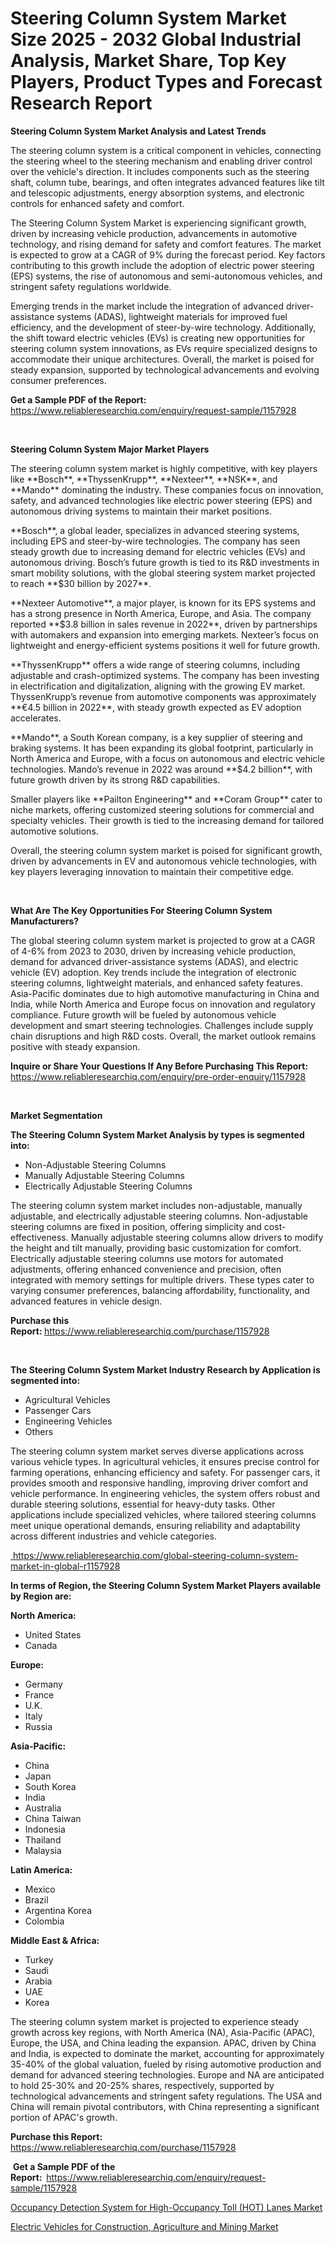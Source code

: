 <p><h1>Steering Column System Market Size 2025 - 2032 Global Industrial Analysis, Market Share, Top Key Players, Product Types and Forecast Research Report</h1></p><p><strong>Steering Column System Market Analysis and Latest Trends</strong></p>
<p><p>The steering column system is a critical component in vehicles, connecting the steering wheel to the steering mechanism and enabling driver control over the vehicle's direction. It includes components such as the steering shaft, column tube, bearings, and often integrates advanced features like tilt and telescopic adjustments, energy absorption systems, and electronic controls for enhanced safety and comfort.</p><p>The Steering Column System Market is experiencing significant growth, driven by increasing vehicle production, advancements in automotive technology, and rising demand for safety and comfort features. The market is expected to grow at a CAGR of 9% during the forecast period. Key factors contributing to this growth include the adoption of electric power steering (EPS) systems, the rise of autonomous and semi-autonomous vehicles, and stringent safety regulations worldwide.</p><p>Emerging trends in the market include the integration of advanced driver-assistance systems (ADAS), lightweight materials for improved fuel efficiency, and the development of steer-by-wire technology. Additionally, the shift toward electric vehicles (EVs) is creating new opportunities for steering column system innovations, as EVs require specialized designs to accommodate their unique architectures. Overall, the market is poised for steady expansion, supported by technological advancements and evolving consumer preferences.</p></p>
<p><strong>Get a Sample PDF of the Report:&nbsp;</strong> <a href="https://www.reliableresearchiq.com/enquiry/request-sample/1157928?utm_campaign=1087&utm_medium=2&utm_source=Github&utm_content=ia&utm_term=23012025&utm_id=steering-column-system">https://www.reliableresearchiq.com/enquiry/request-sample/1157928</a></p>
<p>&nbsp;</p>
<p><strong>Steering Column System Major Market Players</strong></p>
<p><p>The steering column system market is highly competitive, with key players like **Bosch**, **ThyssenKrupp**, **Nexteer**, **NSK**, and **Mando** dominating the industry. These companies focus on innovation, safety, and advanced technologies like electric power steering (EPS) and autonomous driving systems to maintain their market positions.</p><p>**Bosch**, a global leader, specializes in advanced steering systems, including EPS and steer-by-wire technologies. The company has seen steady growth due to increasing demand for electric vehicles (EVs) and autonomous driving. Bosch’s future growth is tied to its R&D investments in smart mobility solutions, with the global steering system market projected to reach **$30 billion by 2027**.</p><p>**Nexteer Automotive**, a major player, is known for its EPS systems and has a strong presence in North America, Europe, and Asia. The company reported **$3.8 billion in sales revenue in 2022**, driven by partnerships with automakers and expansion into emerging markets. Nexteer’s focus on lightweight and energy-efficient systems positions it well for future growth.</p><p>**ThyssenKrupp** offers a wide range of steering columns, including adjustable and crash-optimized systems. The company has been investing in electrification and digitalization, aligning with the growing EV market. ThyssenKrupp’s revenue from automotive components was approximately **€4.5 billion in 2022**, with steady growth expected as EV adoption accelerates.</p><p>**Mando**, a South Korean company, is a key supplier of steering and braking systems. It has been expanding its global footprint, particularly in North America and Europe, with a focus on autonomous and electric vehicle technologies. Mando’s revenue in 2022 was around **$4.2 billion**, with future growth driven by its strong R&D capabilities.</p><p>Smaller players like **Pailton Engineering** and **Coram Group** cater to niche markets, offering customized steering solutions for commercial and specialty vehicles. Their growth is tied to the increasing demand for tailored automotive solutions.</p><p>Overall, the steering column system market is poised for significant growth, driven by advancements in EV and autonomous vehicle technologies, with key players leveraging innovation to maintain their competitive edge.</p></p>
<p>&nbsp;</p>
<p><strong>What Are The Key Opportunities For Steering Column System Manufacturers?</strong></p>
<p><p>The global steering column system market is projected to grow at a CAGR of 4-6% from 2023 to 2030, driven by increasing vehicle production, demand for advanced driver-assistance systems (ADAS), and electric vehicle (EV) adoption. Key trends include the integration of electronic steering columns, lightweight materials, and enhanced safety features. Asia-Pacific dominates due to high automotive manufacturing in China and India, while North America and Europe focus on innovation and regulatory compliance. Future growth will be fueled by autonomous vehicle development and smart steering technologies. Challenges include supply chain disruptions and high R&D costs. Overall, the market outlook remains positive with steady expansion.</p></p>
<p><strong>Inquire or Share Your Questions If Any Before Purchasing This Report:</strong> <a href="https://www.reliableresearchiq.com/enquiry/pre-order-enquiry/1157928?utm_campaign=1087&utm_medium=2&utm_source=Github&utm_content=ia&utm_term=23012025&utm_id=steering-column-system">https://www.reliableresearchiq.com/enquiry/pre-order-enquiry/1157928</a></p>
<p>&nbsp;</p>
<p><strong>Market Segmentation</strong></p>
<p><strong>The Steering Column System Market Analysis by types is segmented into:</strong></p>
<p><ul><li>Non-Adjustable Steering Columns</li><li>Manually Adjustable Steering Columns</li><li>Electrically Adjustable Steering Columns</li></ul></p>
<p><p>The steering column system market includes non-adjustable, manually adjustable, and electrically adjustable steering columns. Non-adjustable steering columns are fixed in position, offering simplicity and cost-effectiveness. Manually adjustable steering columns allow drivers to modify the height and tilt manually, providing basic customization for comfort. Electrically adjustable steering columns use motors for automated adjustments, offering enhanced convenience and precision, often integrated with memory settings for multiple drivers. These types cater to varying consumer preferences, balancing affordability, functionality, and advanced features in vehicle design.</p></p>
<p><strong>Purchase this Report:&nbsp;</strong><a href="https://www.reliableresearchiq.com/purchase/1157928?utm_campaign=1087&utm_medium=2&utm_source=Github&utm_content=ia&utm_term=23012025&utm_id=steering-column-system">https://www.reliableresearchiq.com/purchase/1157928</a></p>
<p>&nbsp;</p>
<p><strong>The Steering Column System Market Industry Research by Application is segmented into:</strong></p>
<p><ul><li>Agricultural Vehicles</li><li>Passenger Cars</li><li>Engineering Vehicles</li><li>Others</li></ul></p>
<p><p>The steering column system market serves diverse applications across various vehicle types. In agricultural vehicles, it ensures precise control for farming operations, enhancing efficiency and safety. For passenger cars, it provides smooth and responsive handling, improving driver comfort and vehicle performance. In engineering vehicles, the system offers robust and durable steering solutions, essential for heavy-duty tasks. Other applications include specialized vehicles, where tailored steering columns meet unique operational demands, ensuring reliability and adaptability across different industries and vehicle categories.</p></p>
<p><a href="https://www.reliableresearchiq.com/global-steering-column-system-market-in-global-r1157928?utm_campaign=1087&utm_medium=2&utm_source=Github&utm_content=ia&utm_term=23012025&utm_id=steering-column-system">&nbsp;https://www.reliableresearchiq.com/global-steering-column-system-market-in-global-r1157928</a></p>
<p><strong>In terms of Region, the Steering Column System Market Players available by Region are:</strong></p>
<p>
    <p> <strong> North America: </strong>
        <ul>
            <li>United States</li>
            <li>Canada</li>
        </ul>
        </p> 
    <p> <strong> Europe: </strong>
        <ul>
            <li>Germany</li>
            <li>France</li>
            <li>U.K.</li>
            <li>Italy</li>
            <li>Russia</li>
        </ul>
        </p> 
    <p> <strong> Asia-Pacific: </strong>
        <ul>
            <li>China</li>
            <li>Japan</li>
            <li>South Korea</li>
            <li>India</li>
            <li>Australia</li>
            <li>China Taiwan</li>
            <li>Indonesia</li>
            <li>Thailand</li>
            <li>Malaysia</li>
        </ul>
        </p> 
    <p> <strong> Latin America: </strong>
        <ul>
            <li>Mexico</li>
            <li>Brazil</li>
            <li>Argentina Korea</li>
            <li>Colombia</li>
        </ul>
        </p> 
    <p> <strong> Middle East & Africa: </strong>
        <ul>
            <li>Turkey</li>
            <li>Saudi</li>
            <li>Arabia</li>
            <li>UAE</li>
            <li>Korea</li>
        </ul>
    </p>
    </p>
<p><p>The steering column system market is projected to experience steady growth across key regions, with North America (NA), Asia-Pacific (APAC), Europe, the USA, and China leading the expansion. APAC, driven by China and India, is expected to dominate the market, accounting for approximately 35-40% of the global valuation, fueled by rising automotive production and demand for advanced steering technologies. Europe and NA are anticipated to hold 25-30% and 20-25% shares, respectively, supported by technological advancements and stringent safety regulations. The USA and China will remain pivotal contributors, with China representing a significant portion of APAC's growth.</p></p>
<p><strong>Purchase this Report: </strong><a href="https://www.reliableresearchiq.com/purchase/1157928?utm_campaign=1087&utm_medium=2&utm_source=Github&utm_content=ia&utm_term=23012025&utm_id=steering-column-system">https://www.reliableresearchiq.com/purchase/1157928</a></p>
<p>&nbsp;<strong>Get a Sample PDF of the Report:&nbsp;&nbsp;</strong><a href="https://www.reliableresearchiq.com/enquiry/request-sample/1157928?utm_campaign=1087&utm_medium=2&utm_source=Github&utm_content=ia&utm_term=23012025&utm_id=steering-column-system">https://www.reliableresearchiq.com/enquiry/request-sample/1157928</a></p>
<p><strong></strong></p>
<p><p><a href="https://github.com/kuhlpage323/Market-Research-Report-List-1/blob/main/occupancy-detection-system-for-high-occupancy-toll-hot-lanes-market.md?utm_campaign=1087&utm_medium=2&utm_source=Github&utm_content=ia&utm_term=23012025&utm_id=steering-column-system">Occupancy Detection System for High-Occupancy Toll (HOT) Lanes Market</a></p><p><a href="https://github.com/savannabyun726/Market-Research-Report-List-1/blob/main/electric-vehicles-for-construction-agriculture-and-mining-market.md?utm_campaign=1087&utm_medium=2&utm_source=Github&utm_content=ia&utm_term=23012025&utm_id=steering-column-system">Electric Vehicles for Construction, Agriculture and Mining Market</a></p></p>